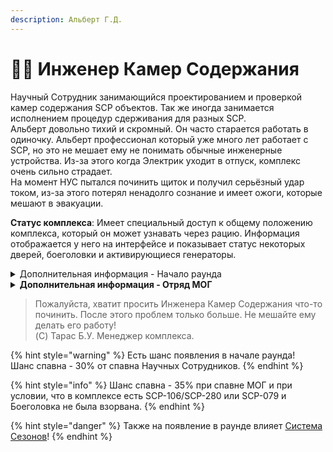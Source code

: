 ```yaml
---
description: Альберт Г.Д.
---
```


# 🧑🔧 Инженер Камер Содержания

Научный Сотрудник занимающийся проектированием и проверкой камер содержания SCP объектов. Так же иногда занимается исполнением процедур сдерживания для разных SCP.\
Альберт довольно тихий и скромный. Он часто старается работать в одиночку. Альберт профессионал который уже много лет работает с SCP, но это не мешает ему не понимать обычные инженерные устройства. Из-за этого когда Электрик уходит в отпуск, комплекс очень сильно страдает.\
На момент НУС пытался починить щиток и получил серьёзный удар током, из-за этого потерял ненадолго сознание и имеет ожоги, которые мешают в эвакуации.

**Статус комплекса**: Имеет специальный доступ к общему положению комплекса, который он может узнавать через рацию. Информация отображается у него на интерфейсе и показывает статус некоторых дверей, боеголовки и активирующиеся генераторы.

<details>

<summary>Дополнительная информация - Начало раунда</summary>

* **Класс**: Научный Сотрудник
* **Оружие**: Отсутствует
* **Уровень доступа**: Карта Инженера Камер Содержания
* **Броня**: Отсутствует
* **Особое снаряжение**: Отсутствует

</details>

<details>

<summary><strong>Дополнительная информация - Отряд МОГ</strong></summary>

* **Класс**: Специалист МОГ
* **Оружие**: Револьвер
* **Уровень доступа**: Карта Инженера Камер Содержания
* **Броня**: Лёгкая броня
* **Особое снаряжение**: Micro H.I.D.

</details>

> Пожалуйста, хватит просить Инженера Камер Содержания что-то починить. После этого проблем только больше. Не мешайте ему делать его работу!\
> (C) Тарас Б.У. Менеджер комплекса.

{% hint style="warning" %}
Есть шанс появления в начале раунда!\
Шанс спавна - 30% от спавна Научных Сотрудников.
{% endhint %}

{% hint style="info" %}
Шанс спавна - 35% при спавне МОГ и при условии, что в комплексе есть SCP-106/SCP-280 или SCP-079 и Боеголовка не была взорвана.
{% endhint %}

{% hint style="danger" %}
Также на появление в раунде влияет [Система Сезонов](../../server-systems/seasons-system.md)!
{% endhint %}
